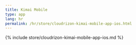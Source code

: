 ```yaml
---
title: Kimai Mobile
type: app 
lang: hr
permalink: /hr/store/cloudrizon-kimai-mobile-app-ios.html
---
```


{% include store/cloudrizon-kimai-mobile-app-ios.md %}
